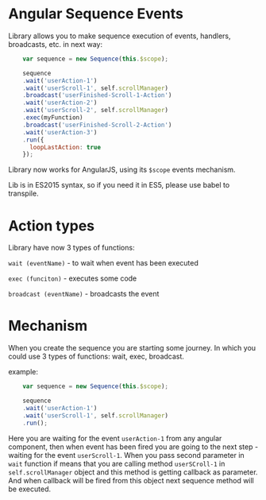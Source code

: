 # Angular Sequence Events
Library allows you to make sequence execution of events, handlers, broadcasts, etc. in next way:

````js
    var sequence = new Sequence(this.$scope);

    sequence
    .wait('userAction-1')
    .wait('userScroll-1', self.scrollManager)
    .broadcast('userFinished-Scroll-1-Action')
    .wait('userAction-2')
    .wait('userScroll-2', self.scrollManager)
    .exec(myFunction)
    .broadcast('userFinished-Scroll-2-Action')
    .wait('userAction-3')
    .run({
      loopLastAction: true
    });
````

Library now works for AngularJS, using its `$scope` events mechanism. 

Lib is in ES2015 syntax, so if you need it in ES5, please use babel to transpile.

# Action types

Library have now 3 types of functions:
    
`wait (eventName)` - to wait when event has been executed

`exec (funciton)` - executes some code

`broadcast (eventName)` - broadcasts the event
    
# Mechanism

When you create the sequence you are starting some journey. In which you could use 3 types of functions: wait, exec, broadcast. 

example:

````js
    var sequence = new Sequence(this.$scope);

    sequence
    .wait('userAction-1')
    .wait('userScroll-1', self.scrollManager)
    .run();
````

Here you are waiting for the event `userAction-1` from any angular component, then when event has been fired you are going to the next step - waiting for the event `userScroll-1`. When you pass second parameter in `wait` function if means that you are calling method `userSCroll-1` in `self.scrollManager` object and this method is getting callback as parameter. And when callback will be fired from this object next sequence method will be executed.

